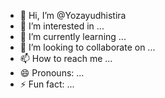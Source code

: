 - 👋 Hi, I’m @Yozayudhistira
- 👀 I’m interested in ...
- 🌱 I’m currently learning ...
- 💞️ I’m looking to collaborate on ...
- 📫 How to reach me ...
- 😄 Pronouns: ...
- ⚡ Fun fact: ...

<!---
Yozayudhistira/Yozayudhistira is a ✨ special ✨ repository because its `README.md` (this file) appears on your GitHub profile.
You can click the Preview link to take a look at your changes.
--->
